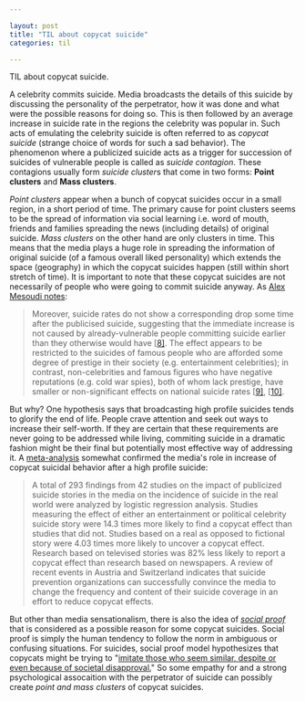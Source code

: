 ```yaml
---

layout: post
title: "TIL about copycat suicide"
categories: til

---
```


TIL about copycat suicide. 

A celebrity commits suicide. Media broadcasts the details of this suicide by discussing the personality of the perpetrator,  how it was done and what were the possible reasons for doing so. This is then followed by an average increase in suicide rate in the regions the celebrity was popular in. Such acts of emulating the celebrity suicide is often referred to as *copycat suicide* (strange choice of words for such a sad behavior). The phenomenon where a publicized suicide acts as a trigger for succession of suicides of vulnerable people is called as *suicide contagion*. These contagions usually form *suicide cluster*s that come in two forms: **Point clusters** and **Mass clusters**. 

*Point clusters* appear when a bunch of copycat suicides occur in a small region, in a short period of time.  The primary cause for point clusters seems to be the spread of information via social learning i.e. word of mouth, friends and families spreading the news (including details) of original suicide. *Mass clusters* on the other hand are only clusters in time. This means that the media plays a huge role in spreading the information of original suicide (of a famous overall liked personality) which extends the space (geography) in which the copycat suicides happen (still within short stretch of time). It is important to note that these copycat suicides are not necessarily of people who were going to commit suicide anyway. As [Alex Mesoudi notes](http://journals.plos.org/plosone/article?id=10.1371/journal.pone.0007252):

> Moreover, suicide rates do not show a corresponding drop some time after the publicised suicide, suggesting that the immediate increase is not caused by already-vulnerable people committing suicide earlier than they otherwise would have [[8\]](http://journals.plos.org/plosone/article?id=10.1371/journal.pone.0007252#pone.0007252-Phillips1). The effect appears to be restricted to the suicides of famous people who are afforded some degree of prestige in their society (e.g. entertainment celebrities); in contrast, non-celebrities and famous figures who have negative reputations (e.g. cold war spies), both of whom lack prestige, have smaller or non-significant effects on national suicide rates [[9\]](http://journals.plos.org/plosone/article?id=10.1371/journal.pone.0007252#pone.0007252-Stack3), [[10\]](http://journals.plos.org/plosone/article?id=10.1371/journal.pone.0007252#pone.0007252-Stack4).

But why? One hypothesis says that broadcasting high profile suicides tends to glorify the end of life. People crave attention and seek out ways to increase their self-worth. If they are certain that these requirements are never going to be addressed while living, commiting suicide in a dramatic fashion might be their final but potentially most effective way of addressing it. A [meta-analysis](https://www.ncbi.nlm.nih.gov/pmc/articles/PMC1765497/) somewhat confirmed the media's role in increase of copycat suicidal behavior after a high profile suicide: 

> A total of 293 findings from 42 studies on the impact of publicized suicide stories in the media on the incidence of suicide in the real world were analyzed by logistic regression analysis. Studies measuring the effect of either an entertainment or political celebrity suicide story were 14.3 times more likely to find a copycat effect than studies that did not. Studies based on a real as opposed to fictional story were 4.03 times more likely to uncover a copycat effect. Research based on televised stories was 82% less likely to report a copycat effect than research based on newspapers. A review of recent events in Austria and Switzerland indicates that suicide prevention organizations can successfully convince the media to change the frequency and content of their suicide coverage in an effort to reduce copycat effects.

But other than media sensationalism, there is also the idea of [*social proof*](https://en.wikipedia.org/wiki/Social_proof) that is considered as a possible reason for some copycat suicides. Social proof is simply the human tendency to follow the norm in ambiguous or confusing situations. For suicides, social proof model hypothesizes that copycats might be trying to "[imitate those who seem similar, despite or even because of societal disapproval.](https://en.wikipedia.org/wiki/Copycat_suicide#Social_proof_model)" So some empathy for and a strong psychological assocaition with the perpetrator of suicide can possibly create *point and mass clusters* of copycat suicides. 